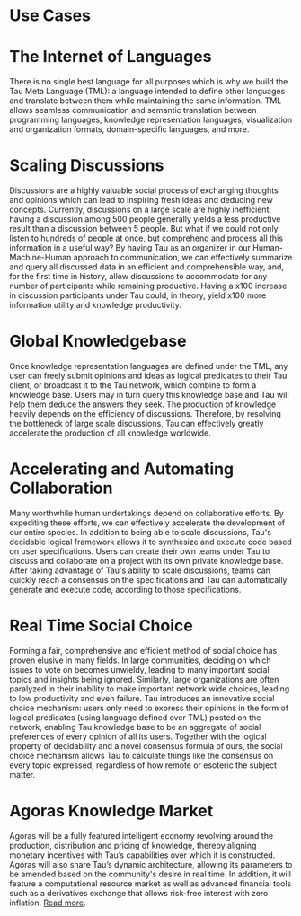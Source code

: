 # Use Cases

# The Internet of Languages
There is no single best language for all purposes which is why we build the Tau Meta Language (TML): a language intended to define other languages and translate between them while maintaining the same information. TML allows seamless communication and semantic translation between programming languages, knowledge representation languages, visualization and organization formats, domain-specific languages, and more.

# Scaling Discussions
Discussions are a highly valuable social process of exchanging thoughts and opinions which can lead to inspiring fresh ideas and deducing new concepts. Currently, discussions on a large scale are highly inefficient: having a discussion among 500 people generally yields a less productive result than a discussion between 5 people. But what if we could not only listen to hundreds of people at once, but comprehend and process all this information in a useful way? By having Tau as an organizer in our Human-Machine-Human approach to communication, we can effectively summarize and query all discussed data in an efficient and comprehensible way, and, for the first time in history, allow discussions to accommodate for any number of participants while remaining productive. Having a x100 increase in discussion participants under Tau could, in theory, yield x100 more information utility and knowledge productivity.

# Global Knowledgebase
Once knowledge representation languages are defined under the TML, any user can freely submit opinions and ideas as logical predicates to their Tau client, or broadcast it to the Tau network, which combine to form a knowledge base. Users may in turn query this knowledge base and Tau will help them deduce the answers they seek. The production of knowledge heavily depends on the efficiency of discussions. Therefore, by resolving the bottleneck of large scale discussions, Tau can effectively greatly accelerate the production of all knowledge worldwide.

# Accelerating and Automating Collaboration
Many worthwhile human undertakings depend on collaborative efforts. By expediting these efforts, we can effectively accelerate the development of our entire species. In addition to being able to scale discussions, Tau's decidable logical framework allows it to synthesize and execute code based on user specifications. Users can create their own teams under Tau to discuss and collaborate on a project with its own private knowledge base. After taking advantage of Tau's ability to scale discussions, teams can quickly reach a consensus on the specifications and Tau can automatically generate and execute code, according to those specifications.

# Real Time Social Choice
Forming a fair, comprehensive and efficient method of social choice has proven elusive in many fields. In large communities, deciding on which issues to vote on becomes unwieldy, leading to many important social topics and insights being ignored. Similarly, large organizations are often paralyzed in their inability to make important network wide choices, leading to low productivity and even failure. Tau introduces an innovative social choice mechanism: users only need to express their opinions in the form of logical predicates (using language defined over TML) posted on the network, enabling Tau knowledge base to be an aggregate of social preferences of every opinion of all its users. Together with the logical property of decidability and a novel consensus formula of ours, the social choice mechanism allows Tau to calculate things like the consensus on every topic expressed, regardless of how remote or esoteric the subject matter.

# Agoras Knowledge Market
Agoras will be a fully featured intelligent economy revolving around the production, distribution and pricing of knowledge, thereby aligning monetary incentives with Tau’s capabilities over which it is constructed. Agoras will also share Tau’s dynamic architecture, allowing its parameters to be amended based on the community's desire in real time. In addition, it will feature a computational resource market as well as advanced financial tools such as a derivatives exchange that allows risk-free interest with zero inflation. [Read more](agoras.md).